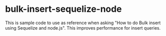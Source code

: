 # bulk-insert-sequelize-node
This is sample code to use as reference when asking "How to do Bulk insert using Sequelize and node.js". This improves performance for insert queries.
